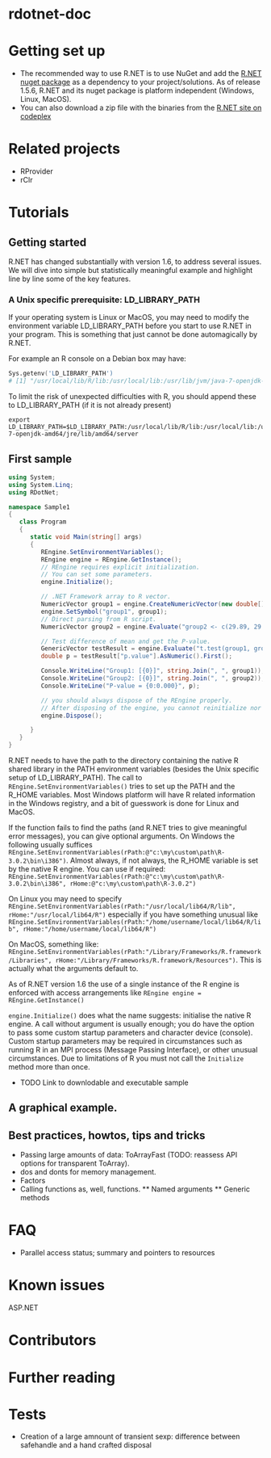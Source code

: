 rdotnet-doc
===========

# Getting set up

* The recommended way to use R.NET is to use NuGet and add the [R.NET nuget package][rdotnet_nuget] as a dependency to your project/solutions. As of release 1.5.6, R.NET and its nuget package is platform independent (Windows, Linux, MacOS).
* You can also download a zip file with the binaries from the [R.NET site on codeplex][rdotnet_codeplex]

# Related projects

* RProvider
* rClr

# Tutorials 

## Getting started

R.NET has changed substantially with version 1.6, to address several issues. We will dive into simple but statistically meaningful example and highlight line by line some of the key features.

### A Unix specific prerequisite: LD_LIBRARY_PATH

If your operating system is Linux or MacOS, you may need to modify the environment variable LD_LIBRARY_PATH before you start to use R.NET in your program. This is something that just cannot be done automagically by R.NET.

For example an R console on a Debian box may have:
```S
Sys.getenv('LD_LIBRARY_PATH')
# [1] "/usr/local/lib/R/lib:/usr/local/lib:/usr/lib/jvm/java-7-openjdk-amd64/jre/lib/amd64/server"
```
To limit the risk of unexpected difficulties with R, you should append these to LD_LIBRARY_PATH (if it is not already present)
```Sh
export LD_LIBRARY_PATH=$LD_LIBRARY_PATH:/usr/local/lib/R/lib:/usr/local/lib:/usr/lib/jvm/java-7-openjdk-amd64/jre/lib/amd64/server
```

## First sample

```C#
using System;
using System.Linq;
using RDotNet;

namespace Sample1
{
   class Program
   {
      static void Main(string[] args)
      {
         REngine.SetEnvironmentVariables();
         REngine engine = REngine.GetInstance();
         // REngine requires explicit initialization.
         // You can set some parameters.
         engine.Initialize();

         // .NET Framework array to R vector.
         NumericVector group1 = engine.CreateNumericVector(new double[] { 30.02, 29.99, 30.11, 29.97, 30.01, 29.99 });
         engine.SetSymbol("group1", group1);
         // Direct parsing from R script.
         NumericVector group2 = engine.Evaluate("group2 <- c(29.89, 29.93, 29.72, 29.98, 30.02, 29.98)").AsNumeric();

         // Test difference of mean and get the P-value.
         GenericVector testResult = engine.Evaluate("t.test(group1, group2)").AsList();
         double p = testResult["p.value"].AsNumeric().First();

         Console.WriteLine("Group1: [{0}]", string.Join(", ", group1));
         Console.WriteLine("Group2: [{0}]", string.Join(", ", group2));
         Console.WriteLine("P-value = {0:0.000}", p);

         // you should always dispose of the REngine properly.
         // After disposing of the engine, you cannot reinitialize nor reuse it
         engine.Dispose();

      }
   }
}
```

R.NET needs to have the path to the directory containing the native R shared library in the PATH environment variables (besides the Unix specific setup of LD_LIBRARY_PATH). The call to `REngine.SetEnvironmentVariables()` tries to set up the PATH and the R_HOME variables. Most Windows platform will have R related information in the Windows registry, and a bit of guesswork is done for Linux and MacOS.

If the function fails to find the paths (and R.NET tries to give meaningful error messages), you can give optional arguments. On Windows the following usually suffices `REngine.SetEnvironmentVariables(rPath:@"c:\my\custom\path\R-3.0.2\bin\i386")`. Almost always, if not always, the R_HOME variable is set by the native R engine. You can use if required: `REngine.SetEnvironmentVariables(rPath:@"c:\my\custom\path\R-3.0.2\bin\i386", rHome:@"c:\my\custom\path\R-3.0.2")` 

On Linux you may need to specify `REngine.SetEnvironmentVariables(rPath:"/usr/local/lib64/R/lib", rHome:"/usr/local/lib64/R")` especially if you have something unusual like `REngine.SetEnvironmentVariables(rPath:"/home/username/local/lib64/R/lib", rHome:"/home/username/local/lib64/R")` 

On MacOS, something like: `REngine.SetEnvironmentVariables(rPath:"/Library/Frameworks/R.framework/Libraries", rHome:"/Library/Frameworks/R.framework/Resources")`. This is actually what the arguments default to.

As of R.NET version 1.6 the use of a single instance of the R engine is enforced with access arrangements like `REngine engine = REngine.GetInstance()`

`engine.Initialize()` does what the name suggests: initialise the native R engine. A call without argument is usually enough; you do have the option to pass some custom startup parameters and character device (console). Custom startup parameters may be required in circumstances such as running R in an MPI process (Message Passing Interface), or other unusual circumstances. Due to limitations of R you must not call the `Initialize` method more than once.

* TODO Link to downlodable and executable sample

## A graphical example.

## Best practices, howtos, tips and tricks

* Passing large amounts of data: ToArrayFast (TODO: reassess API options for transparent ToArray).
* dos and donts for memory management.
* Factors
* Calling functions as, well, functions. 
** Named arguments
** Generic methods

# FAQ

* Parallel access status; summary and pointers to resources

# Known issues

ASP.NET

# Contributors

# Further reading

# Tests

* Creation of a large amnount of transient sexp: difference between safehandle and a hand crafted disposal

[rdotnet_codeplex]: https://rdotnet.codeplex.com
[rdotnet_nuget]: http://www.nuget.org/packages/R.NET

